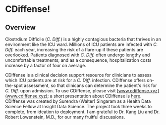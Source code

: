 # CDiffense!

## Overview

Clostrdium Difficile (*C. Diff.*) is a highly contagious bacteria that thrives in an environment like the ICU ward.  Millions of ICU patients are infected with *C. Diff.* each year, increasing the risk of a flare-up if these patients are overlooked.  Patients diagnosed with *C. Diff.*  often undergo lengthy and uncomfortable treatments; and as a consequence, hospitalization costs increase by a factor of four on average.

CDiffense is a clinical decision support resource for clinicians to assess which ICU patients are at risk for a *C. Diff.* infection.  CDiffense offers on-the-spot assessment, so that clinicans can determine the patient's risk for *C. Diff.* upon admission.  To use CDiffense, please visit [www.cdiffense.xyz](www.cdiffense.xyz); a short presentation about CDiffense is [here](https://www.slideshare.net/SurendraWSingaram/c-diffense-179826520).  CDiffense was created by Surendra (Walter) Singaram as a Health Data Science Fellow at Insight Data Science.  The project took three weeks to complete, from ideation to deployment.  I am grateful to Dr. Kang Liu and Dr. Robert Lowenstein, M.D., for our many fruitful discussions. 
